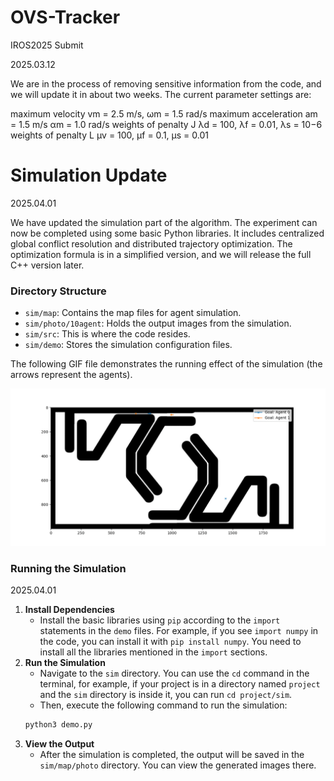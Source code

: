 # OVS-Tracker
IROS2025 Submit

2025.03.12

We are in the process of removing sensitive information from the code, and we will update it in about two weeks. The current parameter settings are:

maximum velocity vm = 2.5 m/s, ωm = 1.5 rad/s
maximum acceleration am = 1.5 m/s
αm = 1.0 rad/s
weights of penalty J λd = 100, λf = 0.01, λs = 10−6
weights of penalty L µv = 100, µf = 0.1, µs = 0.01


# Simulation Update

2025.04.01

We have updated the simulation part of the algorithm. The experiment can now be completed using some basic Python libraries. It includes centralized global conflict resolution and distributed trajectory optimization. The optimization formula is in a simplified version, and we will release the full C++ version later.

### Directory Structure
- `sim/map`: Contains the map files for agent simulation.
- `sim/photo/10agent`: Holds the output images from the simulation.
- `sim/src`: This is where the code resides.
- `sim/demo`: Stores the simulation configuration files.

The following GIF file demonstrates the running effect of the simulation (the arrows represent the agents).

![Simulation Demo](demo.gif)

### Running the Simulation

2025.04.01

1. **Install Dependencies**
   - Install the basic libraries using `pip` according to the `import` statements in the `demo` files. For example, if you see `import numpy` in the code, you can install it with `pip install numpy`. You need to install all the libraries mentioned in the `import` sections.
2. **Run the Simulation**
   - Navigate to the `sim` directory. You can use the `cd` command in the terminal, for example, if your project is in a directory named `project` and the `sim` directory is inside it, you can run `cd project/sim`.
   - Then, execute the following command to run the simulation:
   ```bash
   python3 demo.py
   ```
3. **View the Output**
   - After the simulation is completed, the output will be saved in the `sim/map/photo` directory. You can view the generated images there.

